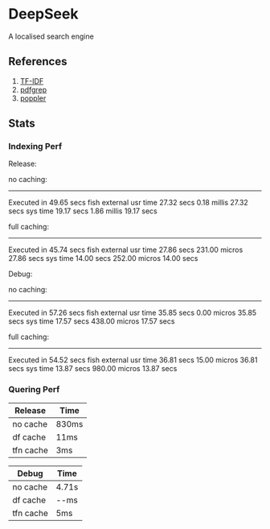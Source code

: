 # DeepSeek

A localised search engine


## References
1. [TF-IDF](https://en.wikipedia.org/wiki/Tf–idf)
2. [pdfgrep](https://pdfgrep.org/)
3. [poppler]()

## Stats
### Indexing Perf
   Release:

   no caching:
   ________________________________________________________
   Executed in   49.65 secs    fish           external
      usr time   27.32 secs    0.18 millis   27.32 secs
      sys time   19.17 secs    1.86 millis   19.17 secs

   full caching:
   ________________________________________________________
   Executed in   45.74 secs    fish           external
      usr time   27.86 secs  231.00 micros   27.86 secs
      sys time   14.00 secs  252.00 micros   14.00 secs

   Debug:

   no caching:
   ________________________________________________________
   Executed in   57.26 secs    fish           external
      usr time   35.85 secs    0.00 micros   35.85 secs
      sys time   17.57 secs  438.00 micros   17.57 secs

   full caching:
   ________________________________________________________
   Executed in   54.52 secs    fish           external
      usr time   36.81 secs   15.00 micros   36.81 secs
      sys time   13.87 secs  980.00 micros   13.87 secs

### Quering Perf

| Release  | Time  |
|----------|-------|
| no cache | 830ms |
| df cache | 11ms  |
| tfn cache| 3ms   |

| Debug    | Time  |
|----------|-------|
| no cache | 4.71s |
| df cache | --ms  |
| tfn cache| 5ms   |

